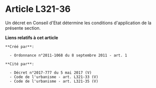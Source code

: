 # Article L321-36

Un décret en Conseil d'Etat détermine les conditions d'application de la présente section.

**Liens relatifs à cet article**

	**Créé par**:

	  - Ordonnance n°2011-1068 du 8 septembre 2011 - art. 1

	**Cité par**:

	  - Décret n°2017-777 du 5 mai 2017 (V)
	  - Code de l'urbanisme - art. L321-33 (V)
	  - Code de l'urbanisme - art. L321-35 (V)
